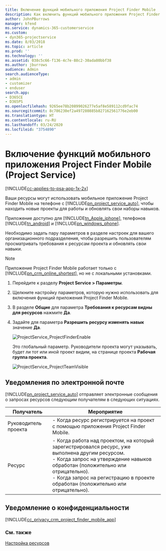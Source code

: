 ```yaml
---
title: Включение функций мобильного приложения Project Finder Mobile
description: Как включить функций мобильного приложения Project Finder Mobile для Project Service
author: JohnPBurrows
manager: kfend
ms.service: dynamics-365-customerservice
ms.custom:
- dyn365-projectservice
ms.date: 8/03/2018
ms.topic: article
ms.prod: ''
ms.technology: ''
ms.assetid: 038c5c66-f136-4c7e-88c2-30ada80bbf38
ms.author: jburrows
audience: Admin
search.audienceType:
- admin
- customizer
- enduser
search.app:
- D365CE
- D365PS
ms.openlocfilehash: 9265ee78b20899026277e5af8e589112cd9fac74
ms.sourcegitcommit: 8c786230ef2a497280885b827162561776e2eb00
ms.translationtype: HT
ms.contentlocale: ru-RU
ms.lasthandoff: 03/24/2020
ms.locfileid: "3754890"
---
```

# <a name="enable-project-finder-mobile-app-features-project-service"></a>Включение функций мобильного приложения Project Finder Mobile (Project Service)

[!INCLUDE[cc-applies-to-psa-app-1x-2x](../includes/cc-applies-to-psa-app-1x-2x.md)]

Ваши ресурсы могут использовать мобильное приложение Project Finder Mobile на телефоне с [!INCLUDE[pn_project_service_auto](../includes/pn-project-service-auto.md)], чтобы находить новые проекты для работы и обновлять свои наборы навыков.  
  
 Приложение доступно для [!INCLUDE[tn_Apple_iphone](../includes/tn-apple-iphone.md)], телефонов [!INCLUDE[tn_android](../includes/tn-android.md)] и [!INCLUDE[pn_windows_phone](../includes/pn-windows-phone.md)].  
  
 Необходимо задать пару параметров в разделе настроек для вашего организационного подразделения, чтобы разрешить пользователям просматривать требования к ресурсам проекта и обновлять свои навыки.  
  
> [!NOTE]
>  Приложение Project Finder Mobile работает только с [!INCLUDE[pn_crm_online_shortest](../includes/pn-crm-online-shortest.md)], но не с локальными установками.  
  
1. Перейдите к разделу **Project Service > Параметры**.  
  
2. Щелкните настройку параметров, которую нужно использовать для включения функций приложения Project Finder Mobile.  
  
3. В разделе **Общие** для параметра **Требования к ресурсам видны для ресурсов** нажмите **Да**.  
  
4. Задайте для параметра **Разрешить ресурсу изменять навык** значение **Да**.  
  
   ![ProjectService_ProjectFinderEnable](../project-service/media/project-service-project-finder-enable.png "ProjectService_ProjectFinderEnable")  
  
   Это глобальный параметр. Руководители проекта могут указывать, будет ли тот или иной проект видим, на странице проекта **Рабочая группа проекта**.  
  
   ![ProjectService_ProjectTeamVisible](../project-service/media/project-service-project-team-visible.png "ProjectService_ProjectTeamVisible")  
  
## <a name="email-notifications"></a>Уведомления по электронной почте  
 [!INCLUDE[pn_project_service_auto](../includes/pn-project-service-auto.md)] отправляет электронные сообщения о запросах ресурсов следующим получателям в следующих ситуациях.  
  
|Получатель|Мероприятие|  
|---------------|-----------|  
|Руководитель проекта|- Когда ресурс регистрируется на проект с помощью приложения Project Finder Mobile.|  
|Ресурс|- Когда работа над проектом, на который зарегистрировался ресурс, уже выполнена другим ресурсом.<br />- Когда запрос на утверждение навыков обработан (положительно или отрицательно).<br />- Когда запрос на регистрацию в проекте обработан (положительно или отрицательно).|  
  
## <a name="privacy-notice"></a>Уведомление о конфиденциальности  
 [!INCLUDE[cc_privacy_crm_project_finder_mobile_app](../includes/cc-privacy-crm-project-finder-mobile-app.md)]  
  
### <a name="see-also"></a>См. также  
 [Настройка ресурсов](../project-service/set-up-resources.md)
